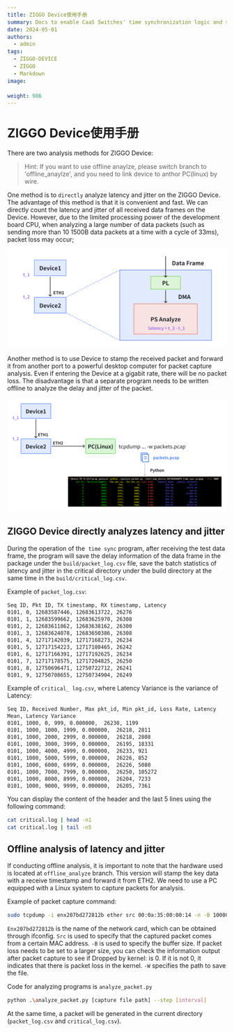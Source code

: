 ```yaml
---
title: ZIGGO Device使用手册
summary: Docs to enable CaaS Switches' time synchronization logic and set up TSN GCL (gate control list), switch forwarding rules (including to dual-DMA).
date: 2024-05-01
authors:
  - admin
tags:
  - ZIGGO-DEVICE
  - ZIGGO
  - Markdown
image:
  
weight: 986
---
```

# ZIGGO Device使用手册

There are two analysis methods for ZIGGO Device:

> Hint: If you want to use offline anaylze, please switch branch to 'offline_anaylze', and you need to link device to anthor PC(linux) by wire.

One method is to `directly` analyze latency and jitter on the ZIGGO Device. The advantage of this method is that it is convenient and fast. We can directly count the latency and jitter of all received data frames on the Device. However, due to the limited processing power of the development board CPU, when analyzing a large number of data packets (such as sending more than 10 1500B data packets at a time with a cycle of 33ms), packet loss may occur;

![](./online_analyse.png)

Another method is to use Device to stamp the received packet and forward it from another port to a powerful desktop computer for packet capture analysis. Even if entering the Device at a gigabit rate, there will be no packet loss. The disadvantage is that a separate program needs to be written offline to analyze the delay and jitter of the packet.

![](./offline_analyse.png)

## ZIGGO Device directly analyzes latency and jitter

During the operation of the  `time sync` program, after receiving the test data frame, the program will save the delay information of the data frame in the package under the `build/packet_log.csv` file, save the batch statistics of latency and jitter in the critical directory under the build directory at the same time in the `build/critical_log.csv`.

Example of `packet_log.csv`:

```
Seq ID, Pkt ID, TX timestamp, RX timestamp, Latency
0101, 0, 12683587446, 12683613722, 26276
0101, 1, 12683599662, 12683625970, 26308
0101, 2, 12683611862, 12683638162, 26300
0101, 3, 12683624078, 12683650386, 26308
0101, 4, 12717142039, 12717168273, 26234
0101, 5, 12717154223, 12717180465, 26242
0101, 6, 12717166391, 12717192625, 26234
0101, 7, 12717178575, 12717204825, 26250
0101, 8, 12750696471, 12750722712, 26241
0101, 9, 12750708655, 12750734904, 26249
```

Example of `critical_ log.csv`, where Latency Variance is the variance of Latency:

```
Seq ID, Received Number, Max pkt_id, Min pkt_id, Loss Rate, Latency Mean, Latency Variance
0101, 1000, 0, 999, 0.000000,  26230, 1199
0101, 1000, 1000, 1999, 0.000000,  26218, 2811
0101, 1000, 2000, 2999, 0.000000,  26218, 2808
0101, 1000, 3000, 3999, 0.000000,  26195, 18331
0101, 1000, 4000, 4999, 0.000000,  26233, 921
0101, 1000, 5000, 5999, 0.000000,  26226, 852
0101, 1000, 6000, 6999, 0.000000,  26226, 5080
0101, 1000, 7000, 7999, 0.000000,  26250, 105272
0101, 1000, 8000, 8999, 0.000000,  26204, 7233
0101, 1000, 9000, 9999, 0.000000,  26205, 7361
```

You can display the content of the header and the last 5 lines using the following command:

```bash
cat critical.log | head -n1
cat critical.log | tail -n5
```

## Offline analysis of latency and jitter

If conducting offline analysis, it is important to note that the hardware used is located at `offline_analyze` branch. This version will stamp the key data with a receive timestamp and forward it from ETH2. We need to use a PC equipped with a Linux system to capture packets for analysis.

Example of packet capture command:

```bash
sudo tcpdump -i enx207bd272812b ether src 00:0a:35:00:00:14 -n -B 100000 -w packets.pcapng
```

`Enx207bd272812b` is the name of the network card, which can be obtained through ifconfig. `Src` is used to specify that the captured packet comes from a certain MAC address. `-B` is used to specify the buffer size. If packet loss needs to be set to a larger size, you can check the information output after packet capture to see if Dropped by kernel: is 0. If it is not 0, it indicates that there is packet loss in the kernel. `-W` specifies the path to save the file.

Code for analyzing programs is `analyze_packet.py`

```bash
python .\analyze_packet.py [capture file path] --step [interval]
```

At the same time, a packet will be generated in the current directory (`packet_log.csv` and `critical_log.csv`).
